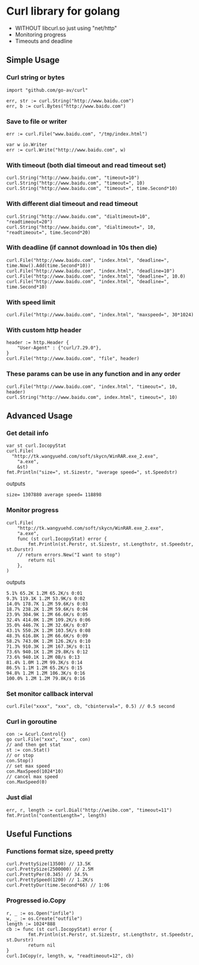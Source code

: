 Curl library for golang
====

* WITHOUT libcurl.so just using "net/http"
* Monitoring progress
* Timeouts and deadline

## Simple Usage

### Curl string or bytes

    import "github.com/go-av/curl"
    
  	err, str := curl.String("http://www.baidu.com")
  	err, b := curl.Bytes("http://www.baidu.com")
  	
### Save to file or writer

    err := curl.File("www.baidu.com", "/tmp/index.html")
  
  	var w io.Writer
  	err := curl.Write("http://www.baidu.com", w)
  
### With timeout (both dial timeout and read timeout set)

  	curl.String("http://www.baidu.com", "timeout=10")
  	curl.String("http://www.baidu.com", "timeout=", 10)
  	curl.String("http://www.baidu.com", "timeout=", time.Second*10)
  
### With different dial timeout and read timeout

    curl.String("http://www.baidu.com", "dialtimeout=10", "readtimeout=20")
  	curl.String("http://www.baidu.com", "dialtimeout=", 10, "readtimeout=", time.Second*20)
  
### With deadline (if cannot download in 10s then die)

    curl.File("http://www.baidu.com", "index.html", "deadline=", time.Now().Add(time.Second*10))
  	curl.File("http://www.baidu.com", "index.html", "deadline=10")
  	curl.File("http://www.baidu.com", "index.html", "deadline=", 10.0)
  	curl.File("http://www.baidu.com", "index.html", "deadline=", time.Second*10)
  
### With speed limit 

    curl.File("http://www.baidu.com", "index.html", "maxspeed=", 30*1024)
  
### With custom http header

    header := http.Header {
  		"User-Agent" : {"curl/7.29.0"},
  	}
  	curl.File("http://www.baidu.com", "file", header)
  
### These params can be use in any function and in any order

    curl.File("http://www.baidu.com", "index.html", "timeout=", 10, header)
  	curl.String("http://www.baidu.com", index.html", timeout=", 10)

## Advanced Usage

### Get detail info

    var st curl.IocopyStat
    curl.File(
      "http://tk.wangyuehd.com/soft/skycn/WinRAR.exe_2.exe", 
    	"a.exe",
    	&st)
    fmt.Println("size=", st.Sizestr, "average speed=", st.Speedstr)
    
outputs

    size= 1307880 average speed= 118898
    
### Monitor progress

    curl.File(
  		"http://tk.wangyuehd.com/soft/skycn/WinRAR.exe_2.exe",
  		"a.exe",
  		func (st curl.IocopyStat) error {
  			fmt.Println(st.Perstr, st.Sizestr, st.Lengthstr, st.Speedstr, st.Durstr)
        // return errors.New("I want to stop")
  			return nil
  		},
  	)

outputs

    5.1% 65.2K 1.2M 65.2K/s 0:01
    9.3% 119.1K 1.2M 53.9K/s 0:02
    14.0% 178.7K 1.2M 59.6K/s 0:03
    18.7% 238.2K 1.2M 59.6K/s 0:04
    23.9% 304.9K 1.2M 66.6K/s 0:05
    32.4% 414.0K 1.2M 109.2K/s 0:06
    35.0% 446.7K 1.2M 32.6K/s 0:07
    43.1% 550.2K 1.2M 103.5K/s 0:08
    48.3% 616.8K 1.2M 66.6K/s 0:09
    58.2% 743.0K 1.2M 126.2K/s 0:10
    71.3% 910.3K 1.2M 167.3K/s 0:11
    73.6% 940.1K 1.2M 29.8K/s 0:12
    73.6% 940.1K 1.2M 0B/s 0:13
    81.4% 1.0M 1.2M 99.3K/s 0:14
    86.5% 1.1M 1.2M 65.2K/s 0:15
    94.8% 1.2M 1.2M 106.3K/s 0:16
    100.0% 1.2M 1.2M 79.8K/s 0:16

### Set monitor callback interval

  	curl.File("xxxx", "xxx", cb, "cbinterval=", 0.5) // 0.5 second

### Curl in goroutine

  	con := &curl.Control{}
  	go curl.File("xxx", "xxx", con)
  	// and then get stat
  	st := con.Stat() 
  	// or stop
  	con.Stop()
    // set max speed
    con.MaxSpeed(1024*10)
    // cancel max speed
    con.MaxSpeed(0)
  
### Just dial

    err, r, length := curl.Dial("http://weibo.com", "timeout=11")
    fmt.Println("contentLength=", length)
  
## Useful Functions

### Functions format size, speed pretty

  	curl.PrettySize(13500) // 13.5K
  	curl.PrettySize(2500000) // 2.5M
  	curl.PrettyPer(0.345) // 34.5%
  	curl.PrettySpeed(1200) // 1.2K/s
  	curl.PrettyDur(time.Second*66) // 1:06
  
### Progressed io.Copy

    r, _ := os.Open("infile")
    w, _ := os.Create("outfile")
    length := 1024*888
    cb := func (st curl.IocopyStat) error {
    		fmt.Println(st.Perstr, st.Sizestr, st.Lengthstr, st.Speedstr, st.Durstr)
  			return nil
  	}
  	curl.IoCopy(r, length, w, "readtimeout=12", cb)
